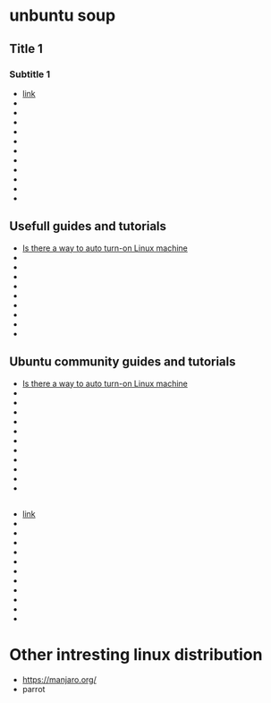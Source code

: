 # unbuntu soup


## Title 1 

### Subtitle 1

- [link](https://address.selected)
- []()
- []()
- []()
- []()
- []()
- []()
- []()
- []()
- []()
- []()
- []()


## Usefull guides and tutorials

- [Is there a way to auto turn-on Linux machine](https://unix.stackexchange.com/questions/185475/is-there-a-way-to-auto-turn-on-linux-machine)
- [](https://www.lotar.altervista.org/wiki/how-to/sendmail-and-gmail-relay)
- []()
- []()
- []()
- []()
- []()
- []()
- []()
- []()


## Ubuntu community guides and tutorials

- [Is there a way to auto turn-on Linux machine](https://help.ubuntu.com/community/WakeOnLan)
- []()
- []()
- []()
- []()
- []()
- []()
- []()
- []()
- []()
- []()
- []()


## 

- [link](https://address.selected)
- []()
- []()
- []()
- []()
- []()
- []()
- []()
- []()
- []()
- []()
- []()


# Other intresting linux distribution

- https://manjaro.org/
- parrot
